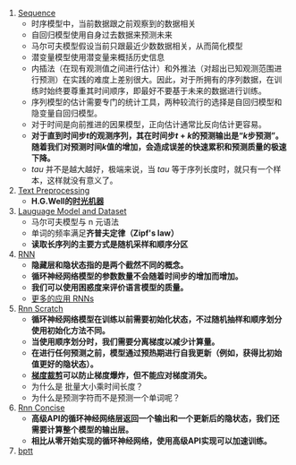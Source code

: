 1. [Sequence](1.sequence.ipynb)
    - 时序模型中，当前数据跟之前观察到的数据相关
    - 自回归模型使用自身过去数据来预测未来
    - 马尔可夫模型假设当前只跟最近少数数据相关，从而简化模型
    - 潜变量模型使用潜变量来概括历史信息
    - 内插法（在现有观测值之间进行估计）和外推法（对超出已知观测范围进行预测）在实践的难度上差别很大。因此，对于所拥有的序列数据，在训练时始终要尊重其时间顺序，即最好不要基于未来的数据进行训练。
    - 序列模型的估计需要专门的统计工具，两种较流行的选择是自回归模型和隐变量自回归模型。
    - 对于时间是向前推进的因果模型，正向估计通常比反向估计更容易。
    - **对于直到时间步$t$的观测序列，其在时间步$t+k$的预测输出是“$k$步预测”。随着我们对预测时间$k$值的增加，会造成误差的快速累积和预测质量的极速下降。**
    - $tau$ 并不是越大越好，极端来说，当 $tau$ 等于序列长度时，就只有一个样本，这样就没有意义了。
2. [Text Preprocessing](2.text-preprocessing.ipynb)
    - **H.G.Well的[时光机器](https://www.gutenberg.org/ebooks/35)**
3. [Lauguage Model and Dataset](3.language-models-and-dataset.ipynb)
    - 马尔可夫模型与 n 元语法
    - 单词的频率满足**齐普夫定律（Zipf's law）**
    - **读取长序列的主要方式是随机采样和顺序分区**
4. [RNN](4.rnn.ipynb)
    - **隐藏层和隐状态指的是两个截然不同的概念。**
    - **循环神经网络模型的参数数量不会随着时间步的增加而增加。**
    - **我们可以使用困惑度来评价语言模型的质量。**
    - [更多的应用 RNNs](https://www.bilibili.com/video/BV1D64y1z7CA/?share_source=copy_web&vd_source=a7ae9163cb2cd121bfd86ea1f4ecd2ef&t=1142)
5. [Rnn Scratch](5.rnn-scratch.ipynb)
    - **循环神经网络模型在训练以前需要初始化状态，不过随机抽样和顺序划分使用初始化方法不同。**
    - **当使用顺序划分时，我们需要分离梯度以减少计算量。**
    - **在进行任何预测之前，模型通过预热期进行自我更新（例如，获得比初始值更好的隐状态）。**
    - **[梯度裁剪](https://www.bilibili.com/video/BV1D64y1z7CA/?share_source=copy_web&vd_source=a7ae9163cb2cd121bfd86ea1f4ecd2ef&t=929)可以防止梯度爆炸，但不能应对梯度消失。**
    - 为什么是 批量大小乘时间长度？
    - 为什么是预测字符而不是预测一个单词呢？
6. [Rnn Concise](6.rnn-concise.ipynb)
    - **高级API的循环神经网络层返回一个输出和一个更新后的隐状态，我们还需要计算整个模型的输出层。**
    - **相比从零开始实现的循环神经网络，使用高级API实现可以加速训练。**
7. [bptt](7.bptt.ipynb)